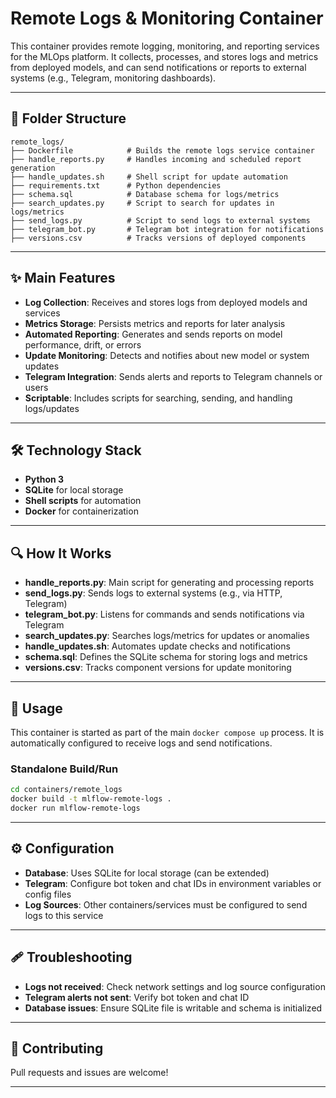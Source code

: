 # Remote Logs & Monitoring Container

This container provides remote logging, monitoring, and reporting services for the MLOps platform. It collects, processes, and stores logs and metrics from deployed models, and can send notifications or reports to external systems (e.g., Telegram, monitoring dashboards).

---

## 📁 Folder Structure

```
remote_logs/
├── Dockerfile            # Builds the remote logs service container
├── handle_reports.py     # Handles incoming and scheduled report generation
├── handle_updates.sh     # Shell script for update automation
├── requirements.txt      # Python dependencies
├── schema.sql            # Database schema for logs/metrics
├── search_updates.py     # Script to search for updates in logs/metrics
├── send_logs.py          # Script to send logs to external systems
├── telegram_bot.py       # Telegram bot integration for notifications
├── versions.csv          # Tracks versions of deployed components
```

---

## ✨ Main Features

- **Log Collection**: Receives and stores logs from deployed models and services
- **Metrics Storage**: Persists metrics and reports for later analysis
- **Automated Reporting**: Generates and sends reports on model performance, drift, or errors
- **Update Monitoring**: Detects and notifies about new model or system updates
- **Telegram Integration**: Sends alerts and reports to Telegram channels or users
- **Scriptable**: Includes scripts for searching, sending, and handling logs/updates

---

## 🛠️ Technology Stack

- **Python 3**
- **SQLite** for local storage
- **Shell scripts** for automation
- **Docker** for containerization

---

## 🔍 How It Works

- **handle_reports.py**: Main script for generating and processing reports
- **send_logs.py**: Sends logs to external systems (e.g., via HTTP, Telegram)
- **telegram_bot.py**: Listens for commands and sends notifications via Telegram
- **search_updates.py**: Searches logs/metrics for updates or anomalies
- **handle_updates.sh**: Automates update checks and notifications
- **schema.sql**: Defines the SQLite schema for storing logs and metrics
- **versions.csv**: Tracks component versions for update monitoring

---

## 🚀 Usage

This container is started as part of the main `docker compose up` process. It is automatically configured to receive logs and send notifications.

### Standalone Build/Run

```bash
cd containers/remote_logs
docker build -t mlflow-remote-logs .
docker run mlflow-remote-logs
```

---

## ⚙️ Configuration

- **Database**: Uses SQLite for local storage (can be extended)
- **Telegram**: Configure bot token and chat IDs in environment variables or config files
- **Log Sources**: Other containers/services must be configured to send logs to this service

---

## 🩹 Troubleshooting

- **Logs not received**: Check network settings and log source configuration
- **Telegram alerts not sent**: Verify bot token and chat ID
- **Database issues**: Ensure SQLite file is writable and schema is initialized

---

## 🤝 Contributing

Pull requests and issues are welcome!

---
